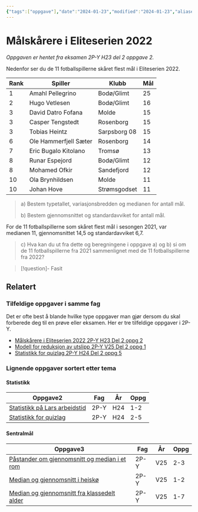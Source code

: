 ```yaml
---
{"tags":["oppgave"],"date":"2024-01-23","modified":"2024-01-23","aliases":null,"dg-publish":true,"temaer":["statistikk","sentralmål","spredningsmål"],"fag":["2p-y"],"eksamen":"h23","del":2,"oppgave":"2","title":"Målskårere i Eliteserien 2022","source":null,"todo":null,"permalink":"/malskarere-i-eliteserien-2022/","dgPassFrontmatter":true}
---
```



# Målskårere i Eliteserien 2022

<p><span><em>Oppgaven er hentet fra eksamen 2P-Y H23 del 2 oppgave 2.</em></span></p>

Nedenfor ser du de 11 fotballspillerne skåret flest mål i Eliteserien 2022.

| Rank | Spiller               | Klubb        | Mål |
| ---- | --------------------- | ------------ | --- |
| 1    | Amahl Pellegrino      | Bodø/Glimt   | 25  |
| 2    | Hugo Vetlesen         | Bodø/Glimt   | 16  |
| 3    | David Datro Fofana    | Molde        | 15  |
| 3    | Casper Tengstedt      | Rosenborg    | 15  |
| 3    | Tobias Heintz         | Sarpsborg 08 | 15  |
| 6    | Ole Hammerfjell Sæter | Rosenborg    | 14  | 
| 7    | Eric Bugalo Kitolano  | Tromsø       | 13  |
| 8    | Runar Espejord        | Bodø/Glimt   | 12  |
| 8    | Mohamed Ofkir         | Sandefjord   | 12  |
| 10   | Ola Brynhildsen       | Molde        | 11  |
| 10   | Johan Hove            | Strømsgodset | 11  |

> a) Bestem typetallet, variasjonsbredden og medianen for antall mål.
>
> b) Bestem gjennomsnittet og standardavviket for antall mål.

For de 11 fotballspillerne som skåret flest mål i sesongen 2021, var medianen 11, gjennomsnittet 14,5 og standardavviket 6,7.

> c) Hva kan du ut fra dette og beregningene i oppgave a) og b) si om de 11 fotballspillerne fra 2021 sammenlignet med de 11 fotballspillerne fra 2022?

>[!question]- Fasit
> 
>

## Relatert
<h3><span>Tilfeldige oppgaver i samme fag</span></h3><p><span>Det er ofte best å blande hvilke type oppgaver man gjør dersom du skal forberede deg til en prøve eller eksamen. Her er tre tilfeldige oppgaver i 2P-Y.</span></p><div><ul class="dataview list-view-ul"><li><span><a data-tooltip-position="top" aria-label="Målskårere i Eliteserien 2022.md" data-href="Målskårere i Eliteserien 2022.md" href="Målskårere i Eliteserien 2022.md" class="internal-link" target="_blank" rel="noopener nofollow">Målskårere i Eliteserien 2022 2P-Y H23 Del 2 oppg 2</a></span></li><li><span><a data-tooltip-position="top" aria-label="Modell for reduksjon av utslipp.md" data-href="Modell for reduksjon av utslipp.md" href="Modell for reduksjon av utslipp.md" class="internal-link" target="_blank" rel="noopener nofollow">Modell for reduksjon av utslipp 2P-Y V25 Del 2 oppg 1</a></span></li><li><span><a data-tooltip-position="top" aria-label="Statistikk for quizlag.md" data-href="Statistikk for quizlag.md" href="Statistikk for quizlag.md" class="internal-link" target="_blank" rel="noopener nofollow">Statistikk for quizlag 2P-Y H24 Del 2 oppg 5</a></span></li></ul></div><h3><span>Lignende oppgaver sortert etter tema</span></h3><h4><span>Statistikk</span></h4><div><table class="dataview table-view-table"><thead class="table-view-thead"><tr class="table-view-tr-header"><th class="table-view-th"><span>Oppgave</span><span class="dataview small-text">2</span></th><th class="table-view-th"><span>Fag</span></th><th class="table-view-th"><span>År</span></th><th class="table-view-th"><span>Oppg</span></th></tr></thead><tbody class="table-view-tbody"><tr><td><span><a data-tooltip-position="top" aria-label="Statistikk på Lars arbeidstid.md" data-href="Statistikk på Lars arbeidstid.md" href="Statistikk på Lars arbeidstid.md" class="internal-link" target="_blank" rel="noopener nofollow">Statistikk på Lars arbeidstid</a></span></td><td><span>2P-Y</span></td><td><span>H24</span></td><td><span>1-2</span></td></tr><tr><td><span><a data-tooltip-position="top" aria-label="Statistikk for quizlag.md" data-href="Statistikk for quizlag.md" href="Statistikk for quizlag.md" class="internal-link" target="_blank" rel="noopener nofollow">Statistikk for quizlag</a></span></td><td><span>2P-Y</span></td><td><span>H24</span></td><td><span>2-5</span></td></tr></tbody></table></div><h4><span>Sentralmål</span></h4><div><table class="dataview table-view-table"><thead class="table-view-thead"><tr class="table-view-tr-header"><th class="table-view-th"><span>Oppgave</span><span class="dataview small-text">3</span></th><th class="table-view-th"><span>Fag</span></th><th class="table-view-th"><span>År</span></th><th class="table-view-th"><span>Oppg</span></th></tr></thead><tbody class="table-view-tbody"><tr><td><span><a data-tooltip-position="top" aria-label="Påstander om gjennomsnitt og median i et rom.md" data-href="Påstander om gjennomsnitt og median i et rom.md" href="Påstander om gjennomsnitt og median i et rom.md" class="internal-link" target="_blank" rel="noopener nofollow">Påstander om gjennomsnitt og median i et rom</a></span></td><td><span>2P-Y</span></td><td><span>V25</span></td><td><span>2-3</span></td></tr><tr><td><span><a data-tooltip-position="top" aria-label="Median og gjennomsnitt i heiskø.md" data-href="Median og gjennomsnitt i heiskø.md" href="Median og gjennomsnitt i heiskø.md" class="internal-link" target="_blank" rel="noopener nofollow">Median og gjennomsnitt i heiskø</a></span></td><td><span>2P-Y</span></td><td><span>V25</span></td><td><span>1-2</span></td></tr><tr><td><span><a data-tooltip-position="top" aria-label="Median og gjennomsnitt fra klassedelt alder.md" data-href="Median og gjennomsnitt fra klassedelt alder.md" href="Median og gjennomsnitt fra klassedelt alder.md" class="internal-link" target="_blank" rel="noopener nofollow">Median og gjennomsnitt fra klassedelt alder</a></span></td><td><span>2P-Y</span></td><td><span>V25</span></td><td><span>1-7</span></td></tr></tbody></table></div>
